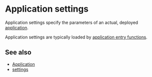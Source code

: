 # Application settings

Application settings specify the parameters of an actual, deployed [application](def://).

Application settings are typically loaded by [application entry functions](def://).

## See also

- [Application](guide://)
- [settings](function://fun.adaptive.backend.setting.dsl.dsl)